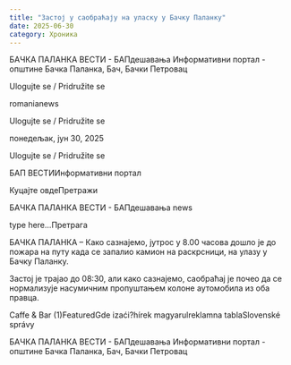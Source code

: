 ```yaml
---
title: "Застој у саобраћају на уласку у Бачку Паланку"
date: 2025-06-30
category: Хроника
---
```


БАЧКА ПАЛАНКА ВЕСТИ - БАПдешавања Информативни портал - општине Бачка Паланка, Бач, Бачки Петровац

Ulogujte se / Pridružite se

romanianews

Ulogujte se / Pridružite se

понедељак, јун 30, 2025

Ulogujte se / Pridružite se

БАП ВЕСТИИнформативни портал

Куцајте овдеПретражи

БАЧКА ПАЛАНКА ВЕСТИ - БАПдешавања news

type here...Претрага

БАЧКА ПАЛАНКА – Како сазнајемо, јутрос у 8.00 часова дошло је до пожара на путу када се запалио камион на раскрсници, на улазу у Бачку Паланку.

Застој је трајао до 08:30, али како сазнајемо, саобраћај је почео да се нормализује насумичним пропуштањем колоне аутомобила из оба правца.

Caffe & Bar (1)FeaturedGde izaći?hírek magyarulreklamna tablaSlovenské správy

БАЧКА ПАЛАНКА ВЕСТИ - БАПдешавања Информативни портал - општине Бачка Паланка, Бач, Бачки Петровац
